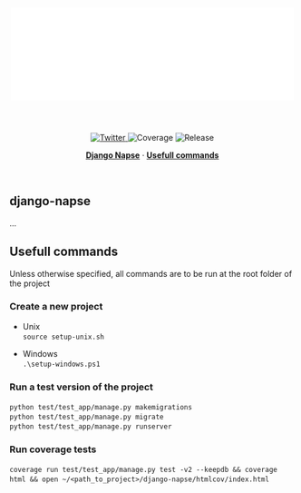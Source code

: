 <h1 align="center">
<img src="./branding/napse_white.svg" width=500/>
</h1><br>

<p align="center">
  <a href="https://twitter.com/NapseInvest">
    <img src="https://img.shields.io/twitter/follow/NapseInvest?style=flat&label=%40NapseInvest&logo=twitter&color=0bf&logoColor=fff" alt="Twitter" />
  </a>
  <a>
    <img src="https://img.shields.io/endpoint?url=https://gist.githubusercontent.com/napse-investment/40fac957532fe3b731c99067467de842/raw/django-napse-coverage.json" alt="Coverage" />
  </a>
  <a>  
    <img src="https://img.shields.io/github/v/release/napse-invest/django-napse" alt="Release" />
  </a>
</p>

<p align="center">
  <a href="#django-napse"><strong>Django Napse</strong></a> ·
  <a href="#usefull-commands"><strong>Usefull commands</strong></a>
</p>
<br/>

## django-napse
...

## Usefull commands
Unless otherwise specified, all commands are to be run at the root folder of the project

### Create a new project
- Unix \
```source setup-unix.sh```

- Windows \
```.\setup-windows.ps1```

### Run a test version of the project

```python test/test_app/manage.py makemigrations``` \
```python test/test_app/manage.py migrate``` \
```python test/test_app/manage.py runserver```

### Run coverage tests

```coverage run test/test_app/manage.py test -v2 --keepdb && coverage html && open ~/<path_to_project>/django-napse/htmlcov/index.html```
